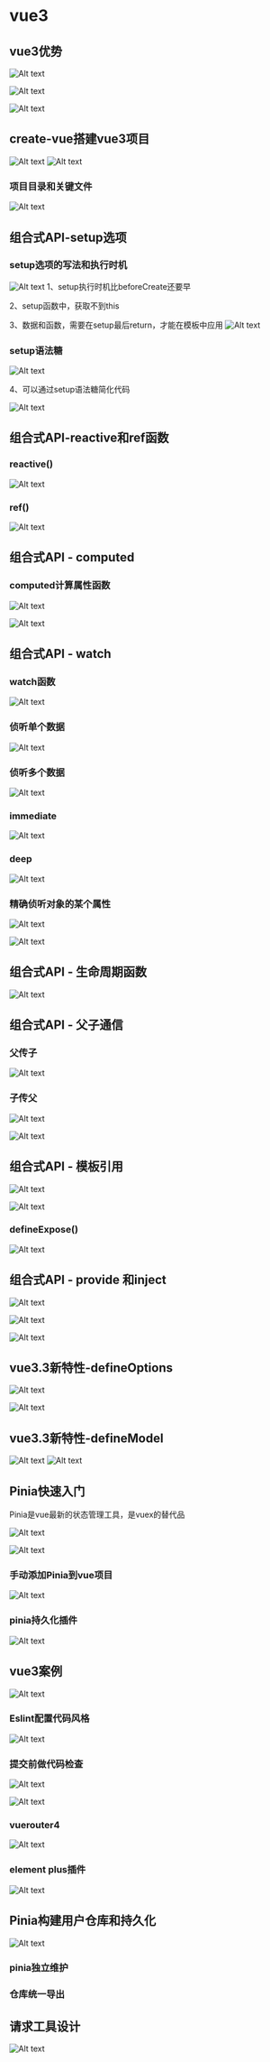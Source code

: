 # vue3

## vue3优势
![Alt text](vue3/image.png)

![Alt text](vue3/image-1.png)

![Alt text](vue3/image-2.png)

## create-vue搭建vue3项目

![Alt text](vue3/image-3.png)
![Alt text](vue3/image-4.png)

### 项目目录和关键文件
![Alt text](vue3/image-5.png)

## 组合式API-setup选项

### setup选项的写法和执行时机
![Alt text](vue3/image-6.png)
1、setup执行时机比beforeCreate还要早

2、setup函数中，获取不到this

3、数据和函数，需要在setup最后return，才能在模板中应用
![Alt text](vue3/image-7.png)

### setup语法糖
![Alt text](vue3/image-8.png)

4、可以通过setup语法糖简化代码

![Alt text](vue3/image-9.png)

## 组合式API-reactive和ref函数

### reactive()

![Alt text](vue3/image-10.png)

### ref()
![Alt text](vue3/image-11.png)

## 组合式API - computed

### computed计算属性函数
![Alt text](vue3/image-12.png)

![Alt text](vue3/image-13.png)

## 组合式API - watch
### watch函数
![Alt text](vue3/image-14.png)

### 侦听单个数据
![Alt text](vue3/image-15.png)

### 侦听多个数据

![Alt text](vue3/image-16.png)

### immediate
![Alt text](vue3/image-17.png)

### deep
![Alt text](vue3/image-18.png)

### 精确侦听对象的某个属性

![Alt text](vue3/image-19.png)

![Alt text](vue3/image-20.png)

## 组合式API - 生命周期函数
![Alt text](vue3/image-21.png)

## 组合式API - 父子通信

### 父传子
![Alt text](vue3/image-22.png)

### 子传父
![Alt text](vue3/image-23.png)

![Alt text](vue3/image-24.png)

## 组合式API - 模板引用
![Alt text](vue3/image-25.png)

![Alt text](vue3/image-26.png)

### defineExpose()
![Alt text](vue3/image-27.png)

## 组合式API - provide 和inject
![Alt text](vue3/image-28.png)

![Alt text](vue3/image-29.png)

![Alt text](vue3/image-30.png)

## vue3.3新特性-defineOptions
![Alt text](vue3/image-31.png)

![Alt text](vue3/image-32.png)

## vue3.3新特性-defineModel
![Alt text](vue3/image-33.png)
![Alt text](vue3/image-34.png)

## Pinia快速入门
Pinia是vue最新的状态管理工具，是vuex的替代品

![Alt text](vue3/image-35.png)

![Alt text](vue3/image-36.png)

### 手动添加Pinia到vue项目
![Alt text](vue3/image-37.png)

### pinia持久化插件
![Alt text](vue3/image-39.png)


## vue3案例
![Alt text](vue3/image-38.png)

### Eslint配置代码风格
![Alt text](vue3/image-40.png)

### 提交前做代码检查
![Alt text](vue3/image-41.png)

![Alt text](vue3/image-42.png)

### vuerouter4
![Alt text](vue3/image-43.png)

### element plus插件
![Alt text](vue3/image-44.png)

## Pinia构建用户仓库和持久化
![Alt text](vue3/image-45.png)

### pinia独立维护

### 仓库统一导出

## 请求工具设计
![Alt text](vue3/image-46.png)
